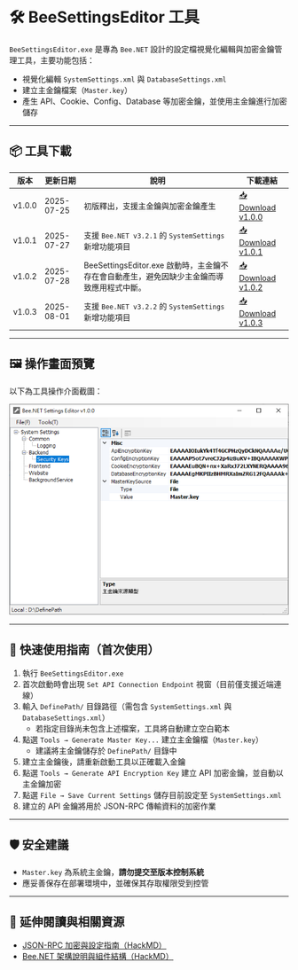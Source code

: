 ﻿# 🛠️ BeeSettingsEditor 工具

`BeeSettingsEditor.exe` 是專為 `Bee.NET` 設計的設定檔視覺化編輯與加密金鑰管理工具，主要功能包括：

- 視覺化編輯 `SystemSettings.xml` 與 `DatabaseSettings.xml`
- 建立主金鑰檔案（`Master.key`）
- 產生 API、Cookie、Config、Database 等加密金鑰，並使用主金鑰進行加密儲存

---

## 📦 工具下載

| 版本   | 更新日期    | 說明                             | 下載連結 |
|--------|-------------|----------------------------------|----------|
| v1.0.0 | 2025-07-25  | 初版釋出，支援主金鑰與加密金鑰產生 | [📥 Download v1.0.0](https://github.com/jeff377/bee-library/releases/download/BeeSettingsEditor-v1.0.0/BeeSettingsEditor-v1.0.0.zip) |
| v1.0.1 | 2025-07-27  | 支援 `Bee.NET v3.2.1` 的 `SystemSettings` 新增功能項目  | [📥 Download v1.0.1](https://github.com/jeff377/bee-library/releases/download/BeeSettingsEditor-v1.0.1/BeeSettingsEditor-v1.0.1.zip) |
| v1.0.2 | 2025-07-28  | BeeSettingsEditor.exe 啟動時，主金鑰不存在會自動產生，避免因缺少主金鑰而導致應用程式中斷。  | [📥 Download v1.0.2](https://github.com/jeff377/bee-library/releases/download/BeeSettingsEditor-v1.0.2/BeeSettingsEditor-v1.0.2.zip) |
| v1.0.3 | 2025-08-01  | 支援 `Bee.NET v3.2.2` 的 `SystemSettings` 新增功能項目  | [📥 Download v1.0.3](https://github.com/jeff377/bee-library/releases/download/BeeSettingsEditor-v1.0.3/BeeSettingsEditor-v1.0.3.zip) |

---

## 🖼 操作畫面預覽

以下為工具操作介面截圖：

![BeeSettingsEditor Screenshot](./screenshot.png)

---

## 🚀 快速使用指南（首次使用）

1. 執行 `BeeSettingsEditor.exe`
2. 首次啟動時會出現 `Set API Connection Endpoint` 視窗（目前僅支援近端連線）
3. 輸入 `DefinePath/` 目錄路徑（需包含 `SystemSettings.xml` 與 `DatabaseSettings.xml`）
   - 若指定目錄尚未包含上述檔案，工具將自動建立空白範本
4. 點選 `Tools → Generate Master Key...` 建立主金鑰檔（`Master.key`）
   - 建議將主金鑰儲存於 `DefinePath/` 目錄中
5. 建立主金鑰後，請重新啟動工具以正確載入金鑰
6. 點選 `Tools → Generate API Encryption Key` 建立 API 加密金鑰，並自動以主金鑰加密
7. 點選 `File → Save Current Settings` 儲存目前設定至 `SystemSettings.xml`
8. 建立的 API 金鑰將用於 JSON-RPC 傳輸資料的加密作業

---

## 🛡️ 安全建議

- `Master.key` 為系統主金鑰，**請勿提交至版本控制系統**
- 應妥善保存在部署環境中，並確保其存取權限受到控管

---

## 🔗 延伸閱讀與相關資源

- [JSON-RPC 加密與設定指南（HackMD）](https://hackmd.io/@jeff377/bee-settings-guide)
- [Bee.NET 架構說明與組件結構（HackMD）](https://hackmd.io/@jeff377/bee-architecture)
